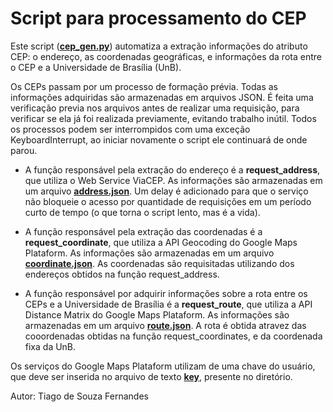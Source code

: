 # Script para processamento do CEP

Este script ([**cep_gen.py**](cep_gen.py)) automatiza a extração informações do atributo CEP: o endereço, as coordenadas geográficas, e informações da rota entre o CEP e a Universidade de Brasília (UnB).

Os CEPs passam por um processo de formação prévia. Todas as informações adquiridas são armazenadas em arquivos JSON. É feita uma verificação previa nos arquivos antes de realizar uma requisição, para verificar se ela já foi realizada previamente, evitando trabalho inútil. Todos os processos podem ser interrompidos com uma exceção KeyboardInterrupt, ao iniciar novamente o script ele continuará de onde parou.


* A função responsável pela extração do endereço é a **request_address**, que utiliza o Web Service ViaCEP. As informações são armazenadas em um arquivo [**address.json**](../data/address.json). Um delay é adicionado para que o serviço não bloqueie o acesso por quantidade de requisições em um período curto de tempo (o que torna o script lento, mas é a vida).

* A função responsável pela extração das coordenadas é a **request_coordinate**, que utiliza a API Geocoding do Google Maps Plataform. As informações são armazenadas em um arquivo [**coordinate.json**](../data/coordinate.json). As coordenadas são requisitadas utilizando dos endereços obtidos na função request_address.


* A função responsável por adquirir informações sobre a rota entre os CEPs e a Universidade de Brasília é a **request_route**, que utiliza a API Distance Matrix do Google Maps Plataform. As informações são armazenadas em um arquivo [**route.json**](../data/route.json). A rota é obtida atravez das cooordenadas obtidas na função request_coordinates, e da coordenada fixa da UnB.

Os serviços do Google Maps Plataform utilizam de uma chave do usuário, que deve ser inserida no arquivo de texto [**key**](key), presente no diretório.

Autor: Tiago de Souza Fernandes